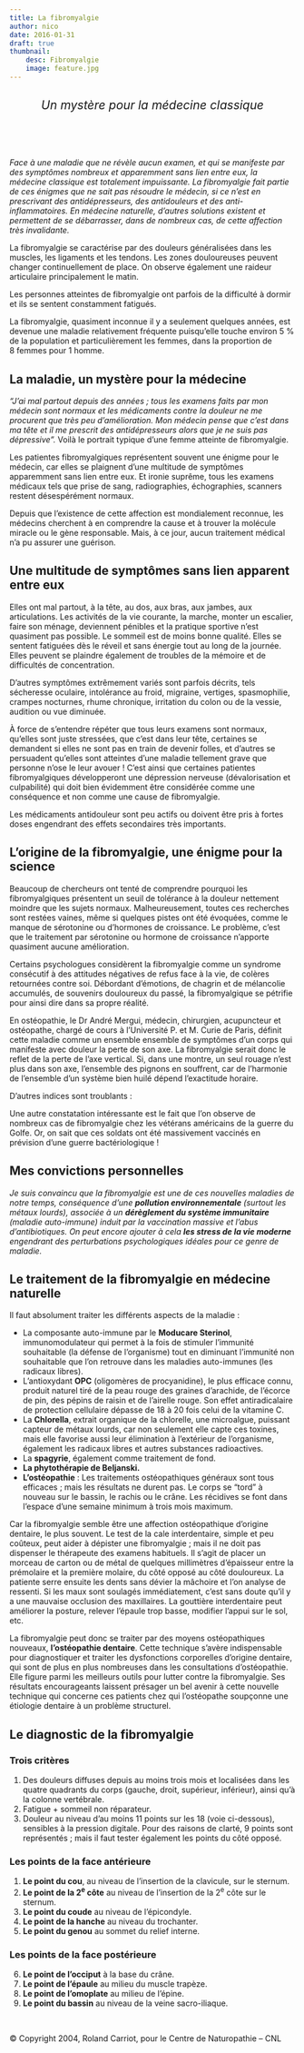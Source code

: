```yaml
---
title: La fibromyalgie
author: nico
date: 2016-01-31
draft: true
thumbnail:
    desc: Fibromyalgie
    image: feature.jpg
---
```


<h3 style="text-align:center; font-weight:normal; font-size:150%; font-style:italic; margin-bottom:80px;">Un mystère pour la médecine classique</h3>

*Face à une maladie que ne révèle aucun examen, et qui se manifeste par des symptômes nombreux et apparemment sans lien entre eux, la médecine classique est totalement impuissante. La fibromyalgie fait partie de ces énigmes que ne sait pas résoudre le médecin, si ce n’est en prescrivant des antidépresseurs, des antidouleurs et des anti-inflammatoires. En médecine naturelle, d’autres solutions existent et permettent de se débarrasser, dans de nombreux cas, de cette affection très invalidante.*

La fibromyalgie se caractérise par des douleurs généralisées dans les muscles, les ligaments et les tendons. Les zones douloureuses peuvent changer continuellement de place. On observe également une raideur articulaire principalement le matin.

Les personnes atteintes de fibromyalgie ont parfois de la difficulté à dormir et ils se sentent constamment fatigués.

La fibromyalgie, quasiment inconnue il y a seulement quelques années, est devenue une maladie relativement fréquente puisqu’elle touche environ 5 % de la population et particulièrement les femmes, dans la proportion de 8 femmes pour 1 homme.

## La maladie, un mystère pour la médecine

*“J’ai mal partout depuis des années ; tous les examens faits par mon médecin sont normaux et les médicaments contre la douleur ne me procurent que très peu d’amélioration. Mon médecin pense que c’est dans ma tête et il me prescrit des antidépresseurs alors que je ne suis pas dépressive”.* Voilà le portrait typique d’une femme atteinte de fibromyalgie.

Les patientes fibromyalgiques représentent souvent une énigme pour le médecin, car elles se plaignent d’une multitude de symptômes apparemment sans lien entre eux. Et ironie suprême, tous les examens médicaux tels que prise de sang, radiographies, échographies, scanners restent désespérément normaux.

Depuis que l’existence de cette affection est mondialement reconnue, les médecins cherchent à en comprendre la cause et à trouver la molécule miracle ou le gène responsable. Mais, à ce jour, aucun traitement médical n’a pu assurer une guérison.

## Une multitude de symptômes sans lien apparent entre eux

Elles ont mal partout, à la tête, au dos, aux bras, aux jambes, aux articulations. Les activités de la vie courante, la marche, monter un escalier, faire son ménage, deviennent pénibles et la pratique sportive n’est quasiment pas possible. Le sommeil est de moins bonne qualité. Elles se sentent fatiguées dès le réveil et sans énergie tout au long de la journée. Elles peuvent se plaindre également de troubles de la mémoire et de difficultés de concentration.


D’autres symptômes extrêmement variés sont parfois décrits, tels sécheresse oculaire, intolérance au froid, migraine, vertiges, spasmophilie, crampes nocturnes, rhume chronique, irritation du colon ou de la vessie, audition ou vue diminuée.

À force de s’entendre répéter que tous leurs examens sont normaux, qu’elles sont juste stressées, que c’est dans leur tête, certaines se demandent si elles ne sont pas en train de devenir folles, et d’autres se persuadent qu’elles sont atteintes d’une maladie tellement grave que personne n’ose le leur avouer ! C’est ainsi que certaines patientes fibromyalgiques développeront une dépression nerveuse (dévalorisation et culpabilité) qui doit bien évidemment être considérée comme une conséquence et non comme une cause de fibromyalgie.

Les médicaments antidouleur sont peu actifs ou doivent être pris à fortes doses engendrant des effets secondaires très importants.

## L’origine de la fibromyalgie, une énigme pour la science

Beaucoup de chercheurs ont tenté de comprendre pourquoi les fibromyalgiques présentent un seuil de tolérance à la douleur nettement moindre que les sujets normaux. Malheureusement, toutes ces recherches sont restées vaines, même si quelques pistes ont été évoquées, comme le manque de sérotonine ou d’hormones de croissance. Le problème, c’est que le traitement par sérotonine ou hormone de croissance n’apporte quasiment aucune amélioration.

Certains psychologues considèrent la fibromyalgie comme un syndrome consécutif à des attitudes négatives de refus face à la vie, de colères retournées contre soi. Débordant d’émotions, de chagrin et de mélancolie accumulés, de souvenirs douloureux du passé, la fibromyalgique se pétrifie pour ainsi dire dans sa propre réalité.

En ostéopathie, le Dr André Mergui, médecin, chirurgien, acupuncteur et ostéopathe, chargé de cours à l’Université P. et M. Curie de Paris, définit cette maladie comme un ensemble ensemble de symptômes d’un corps qui manifeste avec douleur la perte de son axe. La fibromyalgie serait donc le reflet de la perte de l’axe vertical. Si, dans une montre, un seul rouage n’est plus dans son axe, l’ensemble des pignons en souffrent, car de l’harmonie de l’ensemble d’un système bien huilé dépend l’exactitude horaire.

D’autres indices sont troublants :

Une autre constatation intéressante est le fait que l’on observe de nombreux cas de fibromyalgie chez les vétérans américains de la guerre du Golfe. Or, on sait que ces soldats ont été massivement vaccinés en prévision d’une guerre bactériologique !

## Mes convictions personnelles

_Je suis convaincu que la fibromyalgie est une de ces nouvelles maladies de notre temps, conséquence d’une **pollution environnementale** (surtout les métaux lourds), associée à un **dérèglement du système immunitaire** (maladie auto-immune) induit par la vaccination massive et l’abus d’antibiotiques. On peut encore ajouter à cela **les stress de la vie moderne** engendrant des perturbations psychologiques idéales pour ce genre de maladie._

## Le traitement de la fibromyalgie en médecine naturelle

Il faut absolument traiter les différents aspects de la maladie :

- La composante auto-immune par le **Moducare Sterinol**, immunomodulateur qui permet à la fois de stimuler l’immunité souhaitable (la défense de l’organisme) tout en diminuant l’immunité non souhaitable que l’on retrouve dans les maladies auto-immunes (les radicaux libres).
- L’antioxydant **OPC** (oligomères de procyanidine), le plus efficace connu, produit naturel tiré de la peau rouge des graines d’arachide, de l’écorce de pin, des pépins de raisin et de l’airelle rouge. Son effet antiradicalaire de protection cellulaire dépasse de 18 à 20 fois celui de la vitamine C.
- La **Chlorella**, extrait organique de la chlorelle, une microalgue, puissant capteur de métaux lourds, car non seulement elle capte ces toxines, mais elle favorise aussi leur élimination à l’extérieur de l’organisme, également les radicaux libres et autres substances radioactives.
- La **spagyrie**, également comme traitement de fond.
- **La phytothérapie de Beljanski.**
- **L’ostéopathie** : Les traitements ostéopathiques généraux sont tous efficaces ; mais les résultats ne durent pas. Le corps se “tord” à nouveau sur le bassin, le rachis ou le crâne. Les récidives se font dans l’espace d’une semaine minimum à trois mois maximum.

Car la fibromyalgie semble être une affection ostéopathique d’origine dentaire, le plus souvent. Le test de la cale interdentaire, simple et peu coûteux, peut aider à dépister une fibromyalgie ; mais il ne doit pas dispenser le thérapeute des examens habituels. Il s’agit de placer un morceau de carton ou de métal de quelques millimètres d’épaisseur entre la prémolaire et la première molaire, du côté opposé au côté douloureux. La patiente serre ensuite les dents sans dévier la mâchoire et l’on analyse de ressenti. Si les maux sont soulagés immédiatement, c’est sans doute qu’il y a une mauvaise occlusion des maxillaires. La gouttière interdentaire peut améliorer la posture, relever l’épaule trop basse, modifier l’appui sur le sol, etc.

La fibromyalgie peut donc se traiter par des moyens ostéopathiques nouveaux, **l’ostéopathie dentaire**. Cette technique s’avère indispensable pour diagnostiquer et traiter les dysfonctions corporelles d’origine dentaire, qui sont de plus en plus nombreuses dans les consultations d’ostéopathie. Elle figure parmi les meilleurs outils pour lutter contre la fibromyalgie. Ses résultats encourageants laissent présager un bel avenir à cette nouvelle technique qui concerne ces patients chez qui l’ostéopathe soupçonne une étiologie dentaire à un problème structurel.

## Le diagnostic de la fibromyalgie

### Trois critères

1. Des douleurs diffuses depuis au moins trois mois et localisées dans les quatre quadrants du corps (gauche, droit, supérieur, inférieur), ainsi qu’à la colonne vertébrale.
2. Fatigue + sommeil non réparateur.
3. Douleur au niveau d’au moins 11 points sur les 18 (voie ci-dessous), sensibles à la pression digitale. Pour des raisons de clarté, 9 points sont représentés ; mais il faut tester également les points du côté opposé.

### Les points de la face antérieure

1. **Le point du cou**, au niveau de l’insertion de la clavicule, sur le sternum.
2. **Le point de la 2<sup>e</sup> côte** au niveau de l’insertion de la 2<sup>e</sup> côte sur le sternum.
3. **Le point du coude** au niveau de l’épicondyle.
4. **Le point de la hanche** au niveau du trochanter.
5. **Le point du genou** au sommet du relief interne.

### Les points de la face postérieure

6. **Le point de l’occiput** à la base du crâne.
7. **Le point de l’épaule** au milieu du muscle trapèze.
8. **Le point de l’omoplate** au milieu de l’épine.
9. **Le point du bassin** au niveau de la veine sacro-iliaque.

&nbsp;

© Copyright 2004, Roland Carriot, pour le Centre de Naturopathie – CNL
